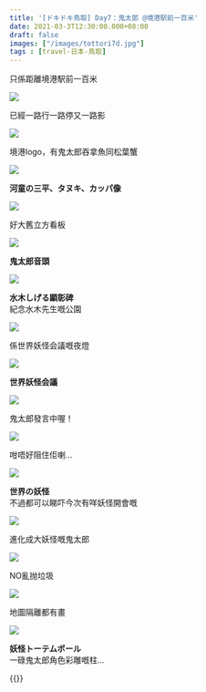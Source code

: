```yaml
---
title: '[ドキドキ鳥取] Day7：鬼太郎 @境港駅前一百米'
date: 2021-03-3T12:30:00.000+08:00
draft: false
images: ["/images/tottori7d.jpg"]
tags : [travel-日本-鳥取]
---
```


只係距離境港駅前一百米 

![](/images/tottori7d.jpg)

已經一路行一路停又一路影  

![](/images/tottori7d1.jpg)

境港logo，有鬼太郎吞拿魚同松葉蟹  

![](/images/tottori7d2.jpg)

**河童の三平、タヌキ、カッパ像**  

![](/images/tottori7d3.jpg)

好大舊立方看板  

![](/images/tottori7d4.jpg)

**鬼太郎音頭**  

![](/images/tottori7d5.jpg)

**水木しげる顕彰碑**  
紀念水木先生嘅公園  

![](/images/tottori7d6.jpg)

係世界妖怪会議嘅夜燈

![](/images/tottori7d7.jpg)

**世界妖怪会議**  

![](/images/tottori7d8.jpg)

鬼太郎發言中喔！  

![](/images/tottori7d9.jpg)

咁唔好阻住佢喇... 

![](/images/tottori7d10.jpg)

**世界の妖怪**  
不過都可以睇吓今次有咩妖怪開會嘅  

![](/images/tottori7d11.jpg)

進化成大妖怪嘅鬼太郎  

![](/images/tottori7d12.jpg)

NO亂抛垃圾  

![](/images/tottori7d13.jpg)

地圖隔離都有畫

![](/images/tottori7d14.jpg)

**妖怪トーテムポール**  
一碌鬼太郎角色彩雕嘅柱...  
 

  
{{<tottori>}}  
